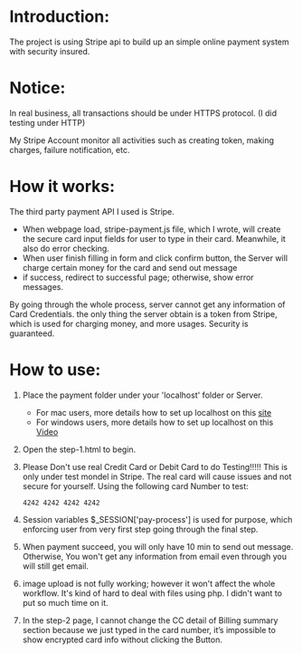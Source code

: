 # Introduction:
 The project is using Stripe api to build up an simple online payment system with security insured.

# Notice:

 In real business, all transactions should be under HTTPS protocol. (I did testing under HTTP)

 My Stripe Account monitor all activities such as creating token, making charges, failure notification, etc.

# How it works:
The third party payment API I used is Stripe.
* When webpage load, stripe-payment.js file, which I wrote, will create the secure card input fields for user to type in their card. Meanwhile, it also do error checking.
* When user finish filling in form and click confirm button, the Server will charge certain money for the card and send out message
* if success, redirect to successful page; otherwise, show error messages.

By going  through the whole process, server cannot get any information of Card Credentials. the
only thing the  server obtain is a token from Stripe, which is used for charging money, and more usages.
Security is guaranteed.

# How to use:

1. Place the payment folder under your 'localhost' folder or Server.
    * For mac users, more details how to set up localhost on this [site](https://coolestguidesontheplanet.com/get-apache-mysql-php-and-phpmyadmin-working-on-osx-10-11-el-capitan/)
    * For windows users, more details how to set up localhost on this [Video](https://www.youtube.com/watch?v=6LjpyHoXVjo)


2. Open the step-1.html to begin.

3. Please Don't use real Credit Card or Debit Card to do Testing!!!!! This is only under test mondel in Stripe. The real card will cause issues and not secure for yourself.
       Using the following card Number to test:

       4242 4242 4242 4242

4. Session variables $_SESSION['pay-process'] is used for purpose, which enforcing user from very first step going through the final step.


5. When payment succeed, you will only have 10 min to send out message. Otherwise, You won't get any information from email even through you will still get email.

6. image upload is not fully working; however it won't affect the whole workflow. It's kind of hard to deal with files using php. I didn't want to put so much time on it.

7. In the step-2 page, I cannot change the CC detail of Billing summary section because we just typed in the card number, it’s impossible to show encrypted card info without clicking the Button.
